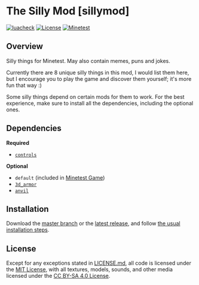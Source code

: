 
# The Silly Mod [sillymod]

[![luacheck](https://github.com/OgelGames/sillymod/workflows/luacheck/badge.svg)](https://github.com/OgelGames/sillymod/actions)
[![License](https://img.shields.io/badge/License-MIT%20and%20CC%20BY--SA%204.0-green.svg)](LICENSE.md)
[![Minetest](https://img.shields.io/badge/Minetest-5.0+-blue.svg)](https://www.minetest.net)

## Overview

Silly things for Minetest. May also contain memes, puns and jokes.

Currently there are 8 unique silly things in this mod, I would list them here, but I encourage you to play the game and discover them yourself; it's more fun that way :)

Some silly things depend on certain mods for them to work. For the best experience, make sure to install all the dependencies, including the optional ones.

## Dependencies

**Required**

- [`controls`](https://github.com/mt-mods/controls)

**Optional**

- `default` (included in [Minetest Game](https://github.com/minetest/minetest_game))
- [`3d_armor`](https://github.com/minetest-mods/3d_armor)
- [`anvil`](https://github.com/minetest-mods/anvil)

## Installation

Download the [master branch](https://github.com/OgelGames/sillymod/archive/master.zip) or the [latest release](https://github.com/OgelGames/sillymod/releases), and follow [the usual installation steps](https://dev.minetest.net/Installing_Mods).

## License

Except for any exceptions stated in [LICENSE.md](LICENSE.md#exceptions), all code is licensed under the [MIT License](LICENSE.md#mit-license), with all textures, models, sounds, and other media licensed under the [CC BY-SA 4.0 License](LICENSE.md#cc-by-sa-40-license). 
